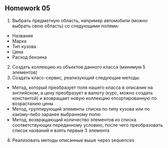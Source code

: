 ## Homework 05

1. Выбрать предметную область, например автомобили (можно выбрать свою область) со следующими полями:

- Название
- Марка
- Тип кузова
- Цена
- Расход бензина

2. Создать коллекцию из объектов данного класса (минимум 5 элементов)
3. Создать класс-сервис, реализующий следующие методы:

- Метод, который преобразует поля нашего класса в описание на английском, а цену преобразует в валюту (курс, можно
  создать константой) и возвращает новую коллекцию отсортированную по возрастанию цены
- Метод, группирующий элементы списка по типу кузова или по какому-либо заранее выбранному полю
- Метод, возвращающий количество элементов из списка соответствующих переданному условию, после чего преобразовать
  список названий и взять первые 3 элемента

4. Реализовать методы описанные выше через sequences

